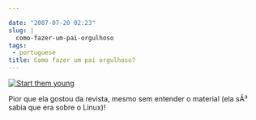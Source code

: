 ```yaml
---

date: "2007-07-20 02:23"
slug: |
  como-fazer-um-pai-orgulhoso
tags:
 - portuguese
title: Como fazer um pai orgulhoso?
---
```


[![Start them
young](http://farm2.static.flickr.com/1274/856302434_b0430e50a1.jpg)](http://www.flickr.com/photos/ogmaciel/856302434/)

Pior que ela gostou da revista, mesmo sem entender o material (ela sÃ³
sabia que era sobre o Linux)!
